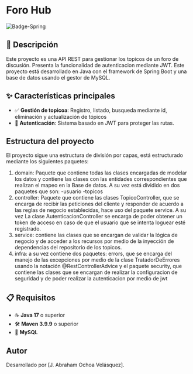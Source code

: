 # Foro Hub

![Badge-Spring](https://github.com/user-attachments/assets/c385e117-c5eb-4178-b890-3af1e65670bd)


## 📝 Descripción
Este proyecto es una API REST para gestionar los topicos de un foro de discusión. Presenta la funcionalidad de autenticacion mediante JWT. Este proyecto está desarrollado en Java con el framework de Spring Boot y una base de datos usando el gestor de MySQL.


## ✨ Características principales
- ✅ **Gestión de topicoa**: Registro, listado, busqueda mediante id, eliminación y actualización de tópicos
- 🔐 **Autenticación**: Sistema basado en JWT para proteger las rutas.

## Estructura del proyecto
El proyecto sigue una estructura de división por capas, está estructurado mediante los siguientes paquetes:
1. domain: Paquete que contiene todas las clases encargadas de modelar los datos y contiene las clases con las entidades correspondientes que realizan el mapeo en la Base de datos. A su vez está dividido en dos paquetes que son:
  -usuario
  -topicos
2. controller: Paquete que contiene las clases TopicoController, que se encarga de recibir las peticiones del cliente y responder de acuerdo a las reglas de negocio establecidas, hace uso del paquete service. A su vez La clase AutenticacionController se encarga de
  poder obtener un token de acceso en caso de que el usuario que se intenta loguear esté registrado.
3. service: contiene las clases que se encargan de validar la lógica de negocio y de acceder a los recursos por medio de la inyección de dependencias del repositorio de los topicos.
4. infra: a su vez contiene dos paquetes: errors, que se encarga del manejo de las excepciones por medio de la clase TratadorDeErrores usando la notación @RestControllerAdvice y el paquete security, que contiene las clases que se encargan de realizar la configuracion de seguridad y de poder realizar la autenticacion por medio de jwt 

## 📋 Requisitos
- ☕ **Java 17** o superior
- 🛠️ **Maven 3.9.9** o superior
- 🐬 **MySQL**

## Autor

Desarrollado por [J. Abraham Ochoa Velásquez].
